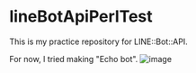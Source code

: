 # lineBotApiPerlTest
This is my practice repository for LINE::Bot::API.

For now, I tried making "Echo bot".
![image](https://user-images.githubusercontent.com/5573785/63575177-688f6280-c5c4-11e9-8228-d71b8a46c8df.jpg)
